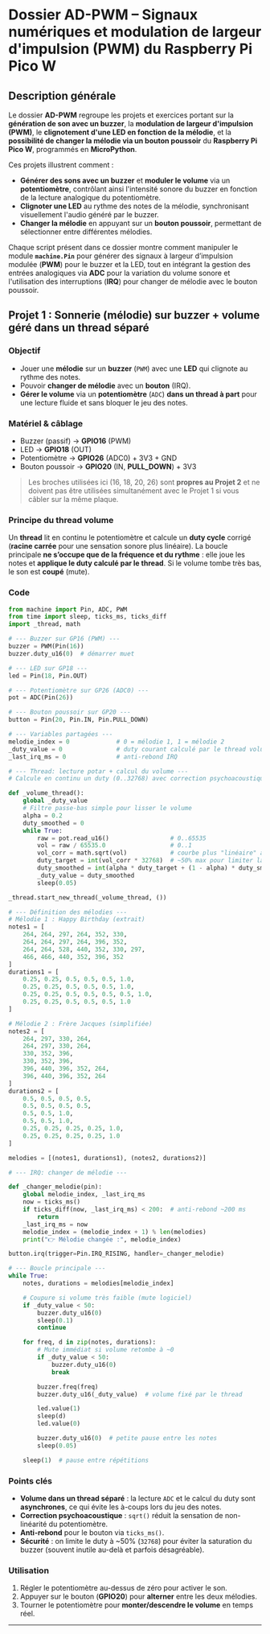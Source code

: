 # Dossier AD-PWM – Signaux numériques et modulation de largeur d'impulsion (PWM) du Raspberry Pi Pico W

## Description générale

Le dossier **AD-PWM** regroupe les projets et exercices portant sur la **génération de son avec un buzzer**, la **modulation de largeur d'impulsion (PWM)**, le **clignotement d'une LED en fonction de la mélodie**, et la **possibilité de changer la mélodie via un bouton poussoir** du **Raspberry Pi Pico W**, programmés en **MicroPython**.

Ces projets illustrent comment :

- **Générer des sons avec un buzzer** et **moduler le volume** via un **potentiomètre**, contrôlant ainsi l'intensité sonore du buzzer en fonction de la lecture analogique du potentiomètre.
- **Clignoter une LED** au rythme des notes de la mélodie, synchronisant visuellement l'audio généré par le buzzer.
- **Changer la mélodie** en appuyant sur un **bouton poussoir**, permettant de sélectionner entre différentes mélodies.

Chaque script présent dans ce dossier montre comment manipuler le module **`machine.Pin`** pour générer des signaux à largeur d’impulsion modulée (**PWM**) pour le buzzer et la LED, tout en intégrant la gestion des entrées analogiques via **ADC** pour la variation du volume sonore et l'utilisation des interruptions (**IRQ**) pour changer de mélodie avec le bouton poussoir.

## Projet 1 : Sonnerie (mélodie) sur buzzer **+ volume** géré dans un **thread séparé**

### Objectif

* Jouer une **mélodie** sur un **buzzer** (`PWM`) avec une **LED** qui clignote au rythme des notes.
* Pouvoir **changer de mélodie** avec un **bouton** (IRQ).
* **Gérer le volume** via un **potentiomètre** (`ADC`) **dans un thread à part** pour une lecture fluide et sans bloquer le jeu des notes.

### Matériel & câblage

* Buzzer (passif) → **GPIO16** (PWM)
* LED → **GPIO18** (OUT)
* Potentiomètre → **GPIO26** (ADC0) + 3V3 + GND
* Bouton poussoir → **GPIO20** (IN, **PULL_DOWN**) + 3V3

> Les broches utilisées ici (16, 18, 20, 26) sont **propres au Projet 2** et ne doivent pas être utilisées simultanément avec le Projet 1 si vous câbler sur la même plaque.

### Principe du thread volume

Un **thread** lit en continu le potentiomètre et calcule un **duty cycle** corrigé (**racine carrée** pour une sensation sonore plus linéaire). La boucle principale **ne s’occupe que de la fréquence et du rythme** : elle joue les notes et **applique le duty calculé par le thread**. Si le volume tombe très bas, le son est **coupé** (mute).

### Code

```python
from machine import Pin, ADC, PWM
from time import sleep, ticks_ms, ticks_diff
import _thread, math

# --- Buzzer sur GP16 (PWM) ---
buzzer = PWM(Pin(16))
buzzer.duty_u16(0)  # démarrer muet

# --- LED sur GP18 ---
led = Pin(18, Pin.OUT)

# --- Potentiomètre sur GP26 (ADC0) ---
pot = ADC(Pin(26))

# --- Bouton poussoir sur GP20 ---
button = Pin(20, Pin.IN, Pin.PULL_DOWN)

# --- Variables partagées ---
melodie_index = 0             # 0 = mélodie 1, 1 = mélodie 2
_duty_value = 0               # duty courant calculé par le thread volume
_last_irq_ms = 0              # anti-rebond IRQ

# --- Thread: lecture potar + calcul du volume ---
# Calcule en continu un duty (0..32768) avec correction psychoacoustique

def _volume_thread():
    global _duty_value
    # Filtre passe-bas simple pour lisser le volume
    alpha = 0.2
    duty_smoothed = 0
    while True:
        raw = pot.read_u16()                 # 0..65535
        vol = raw / 65535.0                  # 0..1
        vol_corr = math.sqrt(vol)            # courbe plus "linéaire" à l'oreille
        duty_target = int(vol_corr * 32768)  # ~50% max pour limiter la saturation
        duty_smoothed = int(alpha * duty_target + (1 - alpha) * duty_smoothed)
        _duty_value = duty_smoothed
        sleep(0.05)

_thread.start_new_thread(_volume_thread, ())

# --- Définition des mélodies ---
# Mélodie 1 : Happy Birthday (extrait)
notes1 = [
    264, 264, 297, 264, 352, 330,
    264, 264, 297, 264, 396, 352,
    264, 264, 528, 440, 352, 330, 297,
    466, 466, 440, 352, 396, 352
]
durations1 = [
    0.25, 0.25, 0.5, 0.5, 0.5, 1.0,
    0.25, 0.25, 0.5, 0.5, 0.5, 1.0,
    0.25, 0.25, 0.5, 0.5, 0.5, 0.5, 1.0,
    0.25, 0.25, 0.5, 0.5, 0.5, 1.0
]

# Mélodie 2 : Frère Jacques (simplifiée)
notes2 = [
    264, 297, 330, 264,
    264, 297, 330, 264,
    330, 352, 396,
    330, 352, 396,
    396, 440, 396, 352, 264,
    396, 440, 396, 352, 264
]
durations2 = [
    0.5, 0.5, 0.5, 0.5,
    0.5, 0.5, 0.5, 0.5,
    0.5, 0.5, 1.0,
    0.5, 0.5, 1.0,
    0.25, 0.25, 0.25, 0.25, 1.0,
    0.25, 0.25, 0.25, 0.25, 1.0
]

melodies = [(notes1, durations1), (notes2, durations2)]

# --- IRQ: changer de mélodie ---

def _changer_melodie(pin):
    global melodie_index, _last_irq_ms
    now = ticks_ms()
    if ticks_diff(now, _last_irq_ms) < 200:  # anti-rebond ~200 ms
        return
    _last_irq_ms = now
    melodie_index = (melodie_index + 1) % len(melodies)
    print("👉 Mélodie changée :", melodie_index)

button.irq(trigger=Pin.IRQ_RISING, handler=_changer_melodie)

# --- Boucle principale ---
while True:
    notes, durations = melodies[melodie_index]

    # Coupure si volume très faible (mute logiciel)
    if _duty_value < 50:
        buzzer.duty_u16(0)
        sleep(0.1)
        continue

    for freq, d in zip(notes, durations):
        # Mute immédiat si volume retombe à ~0
        if _duty_value < 50:
            buzzer.duty_u16(0)
            break

        buzzer.freq(freq)
        buzzer.duty_u16(_duty_value)  # volume fixé par le thread

        led.value(1)
        sleep(d)
        led.value(0)

        buzzer.duty_u16(0)  # petite pause entre les notes
        sleep(0.05)

    sleep(1)  # pause entre répétitions
```

### Points clés

* **Volume dans un thread séparé** : la lecture `ADC` et le calcul du duty sont **asynchrones**, ce qui évite les à-coups lors du jeu des notes.
* **Correction psychoacoustique** : `sqrt()` réduit la sensation de non-linéarité du potentiomètre.
* **Anti-rebond** pour le bouton via `ticks_ms()`.
* **Sécurité** : on limite le duty à ~50% (`32768`) pour éviter la saturation du buzzer (souvent inutile au-delà et parfois désagréable).

### Utilisation

1. Régler le potentiomètre au-dessus de zéro pour activer le son.
2. Appuyer sur le bouton (**GPIO20**) pour **alterner** entre les deux mélodies.
3. Tourner le potentiomètre pour **monter/descendre le volume** en temps réel.

---
